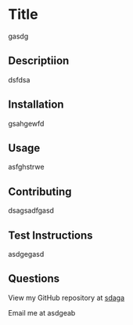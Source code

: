 # Title

gasdg

## Descriptiion
dsfdsa
          
## Installation
gsahgewfd

## Usage 
asfghstrwe

## Contributing
dsagsadfgasd

## Test Instructions
asdgegasd

## Questions
View my GitHub repository at
[sdaga](https://github.com/sdaga/)

Email me at
asdgeab

